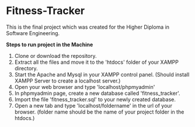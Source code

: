 # Fitness-Tracker
This is the final project which was created for the Higher Diploma in Software Engineering.

<b>Steps to run project in the Machine</b><br>
1. Clone or download the repository.<br>
2. Extract all the files and move it to the 'htdocs' folder of your XAMPP directory.<br>
3. Start the Apache and Mysql in your XAMPP control panel. (Should install XAMPP Server to create a localhost server.)<br>
4. Open your web browser and type 'localhost/phpmyadmin'<br>
5. In phpmyadmin page, create a new database called 'fitness_tracker'.<br>
6. Import the file 'fitness_tracker.sql' to your newly created database.<br>
7. Open a new tab and type 'localhost/foldername' in the url of your browser. (folder name should be the name of your project folder in the htdocs.)<br>
